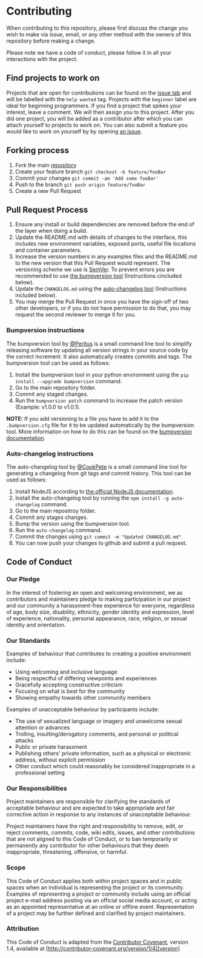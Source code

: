 # Contributing

When contributing to this repository, please first discuss the change you wish to make via issue,
email, or any other method with the owners of this repository before making a change.

Please note we have a code of conduct, please follow it in all your interactions with the project.

## Find projects to work on

Projects that are open for contributions can be found on the [issue tab](https://github.com/rickstaa/ros_conda_wrapper) and will be labelled with the `help wanted` tag. Projects with the `beginner` label are ideal for beginning programmers. If you find a project that spikes your interest, leave a comment. We will then assign you to this project. After you did one project, you will be added as a contributor after which you can attach yourself to projects to work on. You can also submit a feature you would like to work on yourself by by opening [an issue](https://github.com/rickstaa/ros_conda_wrapper/issues/new).

## Forking process

1.  Fork the main [repository](https://github.com/rickstaa/deep_robotics_singularity_recipes)
2.  Create your feature branch `git checkout -b feature/fooBar`
3.  Commit your changes `git commit -am 'Add some fooBar'`
4.  Push to the branch `git push origin feature/fooBar`
5.  Create a new Pull Request

## Pull Request Process

1.  Ensure any install or build dependencies are removed before the end of the layer when doing a build.
2.  Update the README.md with details of changes to the interface, this includes new environment variables, exposed ports, useful file locations and container parameters.
3.  Increase the version numbers in any examples files and the README.md to the new version that this Pull Request would represent. The versioning scheme we use is [SemVer](http://semver.org/). To prevent errors you are recommended to use [the bumpversion tool](https://github.com/peritus/bumpversion) (Instructions cincluded below).
4.  Update the `CHANGELOG.md` using the [auto-changelog tool](https://github.com/CookPete/auto-changelog) (Instructions included below).
5.  You may merge the Pull Request in once you have the sign-off of two other developers, or if you do not have permission to do that, you may request the second reviewer to merge it for you.

### Bumpversion instructions

The bumpversion tool by [@Peritus](https://github.com/peritus) is a small command line tool to simplify releasing software by updating all version strings in your source code by the correct increment. It also automatically creates commits and tags. The bumpversion tool can be used as follows:

1.  Install the bumpversion tool in your python environment using the `pip install --upgrade bumpversion` command.
2.  Go to the main repository folder.
3.  Commit any staged changes.
4.  Run the `bumpversion patch` command to increase the patch version (Example: v1.0.0 to v1.0.1).

**NOTE:** If you add versioning to a file you have to add it to the `.bumpversion.cfg` file for it to be updated automatically by the bumpversion tool. More information on how to do this can be found on the [bumpversion documentation](https://github.com/CookPete/auto-changelog).

### Auto-changelog instructions

The auto-changelog tool by [@CookPete](https://github.com/CookPete/) is a small command line tool for generating a changelog from git tags and commit history. This tool can be used as follows:

1.  Install NodeJS according to [the official NodeJS documentation](https://www.npmjs.com/get-npm).
2.  Install the auto-changelog tool by running the `npm install -g auto-changelog` command.
3.  Go to the main repositroy folder.
4.  Commit any stages changes.
5.  Bump the version using the bumpversion tool.
6.  Run the `auto-changelog` command.
7.  Commit the changes using `git commit -m "Updated CHANGELOG.md"`.
8.  You can now push your changes to github and submit a pull request.

## Code of Conduct

### Our Pledge

In the interest of fostering an open and welcoming environment, we as contributors and maintainers pledge to making participation in our project and our community a harassment-free experience for everyone, regardless of age, body size, disability, ethnicity, gender identity and expression, level of experience, nationality, personal appearance, race, religion, or sexual identity and orientation.

### Our Standards

Examples of behaviour that contributes to creating a positive environment include:

-   Using welcoming and inclusive language
-   Being respectful of differing viewpoints and experiences
-   Gracefully accepting constructive criticism
-   Focusing on what is best for the community
-   Showing empathy towards other community members

Examples of unacceptable behaviour by participants include:

-   The use of sexualized language or imagery and unwelcome sexual attention or advances
-   Trolling, insulting/derogatory comments, and personal or political attacks
-   Public or private harassment
-   Publishing others' private information, such as a physical or electronic address, without explicit permission
-   Other conduct which could reasonably be considered inappropriate in a professional setting

### Our Responsibilities

Project maintainers are responsible for clarifying the standards of acceptable behaviour and are expected to take appropriate and fair corrective action in response to any instances of unacceptable behaviour.

Project maintainers have the right and responsibility to remove, edit, or reject comments, commits, code, wiki edits, issues, and other contributions that are not aligned to this Code of Conduct, or to ban temporarily or permanently any contributor for other behaviours that they deem inappropriate, threatening, offensive, or harmful.

### Scope

This Code of Conduct applies both within project spaces and in public spaces when an individual is representing the project or its community. Examples of representing a project or community include using an official project e-mail address posting via an official social media account, or acting as an appointed representative at an online or offline event. Representation of a project may be further defined and clarified by project maintainers.

### Attribution

This Code of Conduct is adapted from the [Contributor Covenant][homepage], version 1.4, available at [http://contributor-covenant.org/version/1/4][version]

[homepage]: http://contributor-covenant.org

[version]: http://contributor-covenant.org/version/1/4/
